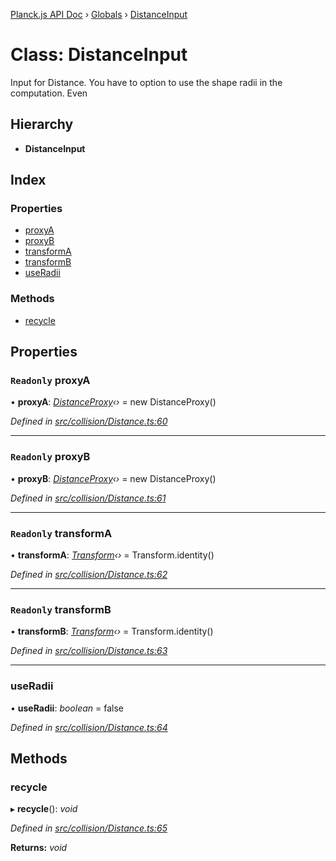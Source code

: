 [Planck.js API Doc](../README.md) › [Globals](../globals.md) › [DistanceInput](distanceinput.md)

# Class: DistanceInput

Input for Distance. You have to option to use the shape radii in the
computation. Even

## Hierarchy

* **DistanceInput**

## Index

### Properties

* [proxyA](distanceinput.md#readonly-proxya)
* [proxyB](distanceinput.md#readonly-proxyb)
* [transformA](distanceinput.md#readonly-transforma)
* [transformB](distanceinput.md#readonly-transformb)
* [useRadii](distanceinput.md#useradii)

### Methods

* [recycle](distanceinput.md#recycle)

## Properties

### `Readonly` proxyA

• **proxyA**: *[DistanceProxy](distanceproxy.md)‹›* = new DistanceProxy()

*Defined in [src/collision/Distance.ts:60](https://github.com/shakiba/planck.js/blob/6ab76c7/src/collision/Distance.ts#L60)*

___

### `Readonly` proxyB

• **proxyB**: *[DistanceProxy](distanceproxy.md)‹›* = new DistanceProxy()

*Defined in [src/collision/Distance.ts:61](https://github.com/shakiba/planck.js/blob/6ab76c7/src/collision/Distance.ts#L61)*

___

### `Readonly` transformA

• **transformA**: *[Transform](transform.md)‹›* = Transform.identity()

*Defined in [src/collision/Distance.ts:62](https://github.com/shakiba/planck.js/blob/6ab76c7/src/collision/Distance.ts#L62)*

___

### `Readonly` transformB

• **transformB**: *[Transform](transform.md)‹›* = Transform.identity()

*Defined in [src/collision/Distance.ts:63](https://github.com/shakiba/planck.js/blob/6ab76c7/src/collision/Distance.ts#L63)*

___

###  useRadii

• **useRadii**: *boolean* = false

*Defined in [src/collision/Distance.ts:64](https://github.com/shakiba/planck.js/blob/6ab76c7/src/collision/Distance.ts#L64)*

## Methods

###  recycle

▸ **recycle**(): *void*

*Defined in [src/collision/Distance.ts:65](https://github.com/shakiba/planck.js/blob/6ab76c7/src/collision/Distance.ts#L65)*

**Returns:** *void*
